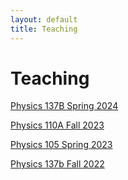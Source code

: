 ```yaml
---
layout: default
title: Teaching
---
```

# Teaching

[Physics 137B Spring 2024](https://jacoberl.github.io/teaching/137b-Sp24.html)

[Physics 110A Fall 2023](https://jacoberl.github.io/teaching/110a-F23.html)

[Physics 105 Spring 2023](https://jacoberl.github.io/teaching/105-Sp23.html)

[Physics 137b Fall 2022](https://jacoberl.github.io/teaching/137b-F22.html)
